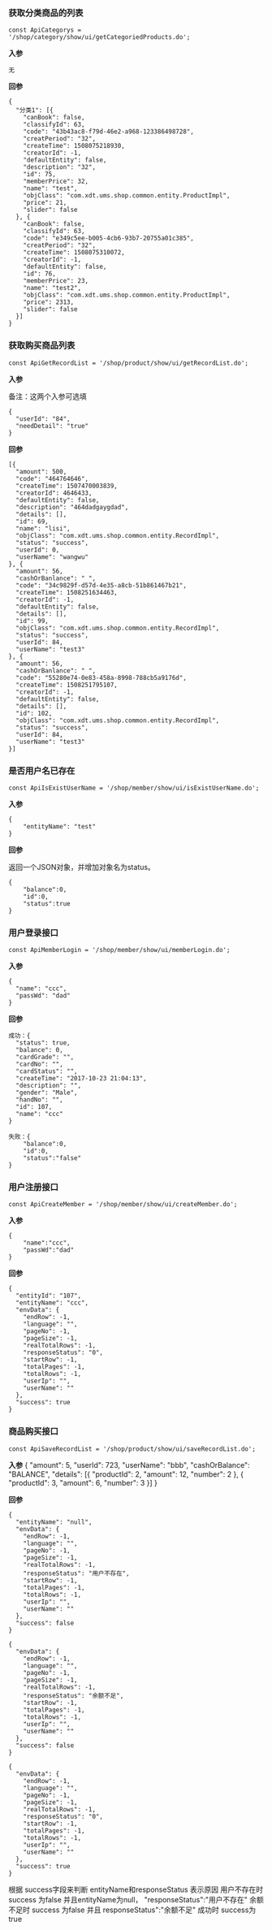 ### 获取分类商品的列表

    const ApiCategorys = '/shop/category/show/ui/getCategoriedProducts.do';
**入参**

	无

**回参**

	{
	  "分类1": [{
	    "canBook": false,
	    "classifyId": 63,
	    "code": "43b43ac8-f79d-46e2-a968-123386498728",
	    "creatPeriod": "32",
	    "createTime": 1508075218930,
	    "creatorId": -1,
	    "defaultEntity": false,
	    "description": "32",
	    "id": 75,
	    "memberPrice": 32,
	    "name": "test",
	    "objClass": "com.xdt.ums.shop.common.entity.ProductImpl",
	    "price": 21,
	    "slider": false
	  }, {
	    "canBook": false,
	    "classifyId": 63,
	    "code": "e349c5ee-b005-4cb6-93b7-20755a01c385",
	    "creatPeriod": "32",
	    "createTime": 1508075310072,
	    "creatorId": -1,
	    "defaultEntity": false,
	    "id": 76,
	    "memberPrice": 23,
	    "name": "test2",
	    "objClass": "com.xdt.ums.shop.common.entity.ProductImpl",
	    "price": 2313,
	    "slider": false
	  }]
	}


### 获取购买商品列表
    
    const ApiGetRecordList = '/shop/product/show/ui/getRecordList.do';
    
**入参**

备注：这两个入参可选填

	{
	  "userId": "84",
	  "needDetail": "true"
	}
	
	
**回参**

	[{
	  "amount": 500,
	  "code": "464764646",
	  "createTime": 1507470003839,
	  "creatorId": 4646433,
	  "defaultEntity": false,
	  "description": "464dadgaygdad",
	  "details": [],
	  "id": 69,
	  "name": "lisi",
	  "objClass": "com.xdt.ums.shop.common.entity.RecordImpl",
	  "status": "success",
	  "userId": 0,
	  "userName": "wangwu"
	}, {
	  "amount": 56,
	  "cashOrBanlance": " ",
	  "code": "34c9829f-d57d-4e35-a8cb-51b861467b21",
	  "createTime": 1508251634463,
	  "creatorId": -1,
	  "defaultEntity": false,
	  "details": [],
	  "id": 99,
	  "objClass": "com.xdt.ums.shop.common.entity.RecordImpl",
	  "status": "success",
	  "userId": 84,
	  "userName": "test3"
	}, {
	  "amount": 56,
	  "cashOrBanlance": " ",
	  "code": "55280e74-0e83-458a-8998-788cb5a9176d",
	  "createTime": 1508251795107,
	  "creatorId": -1,
	  "defaultEntity": false,
	  "details": [],
	  "id": 102,
	  "objClass": "com.xdt.ums.shop.common.entity.RecordImpl",
	  "status": "success",
	  "userId": 84,
	  "userName": "test3"
	}]


### 是否用户名已存在

    const ApiIsExistUserName = '/shop/member/show/ui/isExistUserName.do';

**入参**

	{
	    "entityName": "test"
	}

**回参**

返回一个JSON对象，并增加对象名为status。

	{
		"balance":0,
		"id":0,
		"status":true
	}

### 用户登录接口

    const ApiMemberLogin = '/shop/member/show/ui/memberLogin.do';

**入参**

	{
	  "name": "ccc",
	  "passWd": "dad"
	}

**回参**

	成功：{
	  "status": true,
	  "balance": 0,
	  "cardGrade": "",
	  "cardNo": "",
	  "cardStatus": "",
	  "createTime": "2017-10-23 21:04:13",
	  "description": "",
	  "gender": "Male",
	  "handNo": "",
	  "id": 107,
	  "name": "ccc"
	}
	
	失败：{
		"balance":0,
		"id":0,
		"status":"false"
	}
	
### 用户注册接口

    const ApiCreateMember = '/shop/member/show/ui/createMember.do';

**入参**

	{
		"name":"ccc",
		"passWd":"dad"
	}

**回参**

	{
	  "entityId": "107",
	  "entityName": "ccc",
	  "envData": {
	    "endRow": -1,
	    "language": "",
	    "pageNo": -1,
	    "pageSize": -1,
	    "realTotalRows": -1,
	    "responseStatus": "0",
	    "startRow": -1,
	    "totalPages": -1,
	    "totalRows": -1,
	    "userIp": "",
	    "userName": ""
	  },
	  "success": true
	}
	
### 商品购买接口

	const ApiSaveRecordList = '/shop/product/show/ui/saveRecordList.do';

**入参**
	{
	  "amount": 5,
	  "userId": 723,
	  "userName": "bbb",
	  "cashOrBalance": "BALANCE",
	  "details": [{
	    "productId": 2,
	    "amount": 12,
	    "number": 2
	  }, {
	    "productId": 3,
	    "amount": 6,
	    "number": 3
	  }]
	}

**回参**

	{
	  "entityName": "null",
	  "envData": {
	    "endRow": -1,
	    "language": "",
	    "pageNo": -1,
	    "pageSize": -1,
	    "realTotalRows": -1,
	    "responseStatus": "用户不存在",
	    "startRow": -1,
	    "totalPages": -1,
	    "totalRows": -1,
	    "userIp": "",
	    "userName": ""
	  },
	  "success": false
	}
	
	{
	  "envData": {
	    "endRow": -1,
	    "language": "",
	    "pageNo": -1,
	    "pageSize": -1,
	    "realTotalRows": -1,
	    "responseStatus": "余额不足",
	    "startRow": -1,
	    "totalPages": -1,
	    "totalRows": -1,
	    "userIp": "",
	    "userName": ""
	  },
	  "success": false
	}
	
	{
	  "envData": {
	    "endRow": -1,
	    "language": "",
	    "pageNo": -1,
	    "pageSize": -1,
	    "realTotalRows": -1,
	    "responseStatus": "0",
	    "startRow": -1,
	    "totalPages": -1,
	    "totalRows": -1,
	    "userIp": "",
	    "userName": ""
	  },
	  "success": true
	}

根据 success字段来判断  entityName和responseStatus 表示原因 
用户不存在时 success 为false 并且entityName为null， "responseStatus":"用户不存在"
余额不足时 success 为false 并且 responseStatus":"余额不足"
成功时 success为 true 
	
